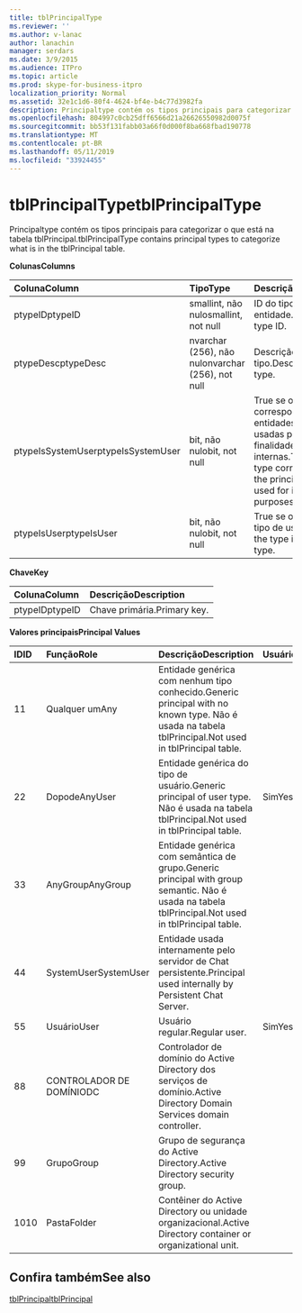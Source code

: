 ```yaml
---
title: tblPrincipalType
ms.reviewer: ''
ms.author: v-lanac
author: lanachin
manager: serdars
ms.date: 3/9/2015
ms.audience: ITPro
ms.topic: article
ms.prod: skype-for-business-itpro
localization_priority: Normal
ms.assetid: 32e1c1d6-80f4-4624-bf4e-b4c77d3982fa
description: Principaltype contém os tipos principais para categorizar o que está na tabela tblPrincipal.
ms.openlocfilehash: 804997c0cb25dff6566d21a26626550982d0075f
ms.sourcegitcommit: bb53f131fabb03a66f0d000f8ba668fbad190778
ms.translationtype: MT
ms.contentlocale: pt-BR
ms.lasthandoff: 05/11/2019
ms.locfileid: "33924455"
---
```

# <a name="tblprincipaltype"></a><span data-ttu-id="540db-103">tblPrincipalType</span><span class="sxs-lookup"><span data-stu-id="540db-103">tblPrincipalType</span></span>
 
<span data-ttu-id="540db-104">Principaltype contém os tipos principais para categorizar o que está na tabela tblPrincipal.</span><span class="sxs-lookup"><span data-stu-id="540db-104">tblPrincipalType contains principal types to categorize what is in the tblPrincipal table.</span></span>
  
<span data-ttu-id="540db-105">**Colunas**</span><span class="sxs-lookup"><span data-stu-id="540db-105">**Columns**</span></span>

|<span data-ttu-id="540db-106">**Coluna**</span><span class="sxs-lookup"><span data-stu-id="540db-106">**Column**</span></span>|<span data-ttu-id="540db-107">**Tipo**</span><span class="sxs-lookup"><span data-stu-id="540db-107">**Type**</span></span>|<span data-ttu-id="540db-108">**Descrição**</span><span class="sxs-lookup"><span data-stu-id="540db-108">**Description**</span></span>|
|:-----|:-----|:-----|
|<span data-ttu-id="540db-109">ptypeID</span><span class="sxs-lookup"><span data-stu-id="540db-109">ptypeID</span></span>  <br/> |<span data-ttu-id="540db-110">smallint, não nulo</span><span class="sxs-lookup"><span data-stu-id="540db-110">smallint, not null</span></span>  <br/> |<span data-ttu-id="540db-111">ID do tipo de entidade.</span><span class="sxs-lookup"><span data-stu-id="540db-111">Principal type ID.</span></span>  <br/> |
|<span data-ttu-id="540db-112">ptypeDesc</span><span class="sxs-lookup"><span data-stu-id="540db-112">ptypeDesc</span></span>  <br/> |<span data-ttu-id="540db-113">nvarchar (256), não nulo</span><span class="sxs-lookup"><span data-stu-id="540db-113">nvarchar (256), not null</span></span>  <br/> |<span data-ttu-id="540db-114">Descrição do tipo.</span><span class="sxs-lookup"><span data-stu-id="540db-114">Description of the type.</span></span>  <br/> |
|<span data-ttu-id="540db-115">ptypeIsSystemUser</span><span class="sxs-lookup"><span data-stu-id="540db-115">ptypeIsSystemUser</span></span>  <br/> |<span data-ttu-id="540db-116">bit, não nulo</span><span class="sxs-lookup"><span data-stu-id="540db-116">bit, not null</span></span>  <br/> |<span data-ttu-id="540db-117">True se o type corresponde às entidades que são usadas para finalidades internas.</span><span class="sxs-lookup"><span data-stu-id="540db-117">True if the type corresponds to the principals that are used for internal purposes.</span></span>  <br/> |
|<span data-ttu-id="540db-118">ptypeIsUser</span><span class="sxs-lookup"><span data-stu-id="540db-118">ptypeIsUser</span></span>  <br/> |<span data-ttu-id="540db-119">bit, não nulo</span><span class="sxs-lookup"><span data-stu-id="540db-119">bit, not null</span></span>  <br/> |<span data-ttu-id="540db-120">True se o tipo for um tipo de usuário.</span><span class="sxs-lookup"><span data-stu-id="540db-120">True if the type is a user type.</span></span>  <br/> |
   
<span data-ttu-id="540db-121">**Chave**</span><span class="sxs-lookup"><span data-stu-id="540db-121">**Key**</span></span>

|<span data-ttu-id="540db-122">**Coluna**</span><span class="sxs-lookup"><span data-stu-id="540db-122">**Column**</span></span>|<span data-ttu-id="540db-123">**Descrição**</span><span class="sxs-lookup"><span data-stu-id="540db-123">**Description**</span></span>|
|:-----|:-----|
|<span data-ttu-id="540db-124">ptypeID</span><span class="sxs-lookup"><span data-stu-id="540db-124">ptypeID</span></span>  <br/> |<span data-ttu-id="540db-125">Chave primária.</span><span class="sxs-lookup"><span data-stu-id="540db-125">Primary key.</span></span>  <br/> |
   
<span data-ttu-id="540db-126">**Valores principais**</span><span class="sxs-lookup"><span data-stu-id="540db-126">**Principal Values**</span></span>

|<span data-ttu-id="540db-127">**ID**</span><span class="sxs-lookup"><span data-stu-id="540db-127">**ID**</span></span>|<span data-ttu-id="540db-128">**Função**</span><span class="sxs-lookup"><span data-stu-id="540db-128">**Role**</span></span>|<span data-ttu-id="540db-129">**Descrição**</span><span class="sxs-lookup"><span data-stu-id="540db-129">**Description**</span></span>|<span data-ttu-id="540db-130">**Usuário**</span><span class="sxs-lookup"><span data-stu-id="540db-130">**User**</span></span>|
|:-----|:-----|:-----|:-----|
|<span data-ttu-id="540db-131">1</span><span class="sxs-lookup"><span data-stu-id="540db-131">1</span></span>  <br/> |<span data-ttu-id="540db-132">Qualquer um</span><span class="sxs-lookup"><span data-stu-id="540db-132">Any</span></span>  <br/> |<span data-ttu-id="540db-133">Entidade genérica com nenhum tipo conhecido.</span><span class="sxs-lookup"><span data-stu-id="540db-133">Generic principal with no known type.</span></span> <span data-ttu-id="540db-134">Não é usada na tabela tblPrincipal.</span><span class="sxs-lookup"><span data-stu-id="540db-134">Not used in tblPrincipal table.</span></span>  <br/> ||
|<span data-ttu-id="540db-135">2</span><span class="sxs-lookup"><span data-stu-id="540db-135">2</span></span>  <br/> |<span data-ttu-id="540db-136">Dopode</span><span class="sxs-lookup"><span data-stu-id="540db-136">AnyUser</span></span>  <br/> |<span data-ttu-id="540db-137">Entidade genérica do tipo de usuário.</span><span class="sxs-lookup"><span data-stu-id="540db-137">Generic principal of user type.</span></span> <span data-ttu-id="540db-138">Não é usada na tabela tblPrincipal.</span><span class="sxs-lookup"><span data-stu-id="540db-138">Not used in tblPrincipal table.</span></span>  <br/> |<span data-ttu-id="540db-139">Sim</span><span class="sxs-lookup"><span data-stu-id="540db-139">Yes</span></span>  <br/> |
|<span data-ttu-id="540db-140">3</span><span class="sxs-lookup"><span data-stu-id="540db-140">3</span></span>  <br/> |<span data-ttu-id="540db-141">AnyGroup</span><span class="sxs-lookup"><span data-stu-id="540db-141">AnyGroup</span></span>  <br/> |<span data-ttu-id="540db-142">Entidade genérica com semântica de grupo.</span><span class="sxs-lookup"><span data-stu-id="540db-142">Generic principal with group semantic.</span></span> <span data-ttu-id="540db-143">Não é usada na tabela tblPrincipal.</span><span class="sxs-lookup"><span data-stu-id="540db-143">Not used in tblPrincipal table.</span></span>  <br/> ||
|<span data-ttu-id="540db-144">4</span><span class="sxs-lookup"><span data-stu-id="540db-144">4</span></span>  <br/> |<span data-ttu-id="540db-145">SystemUser</span><span class="sxs-lookup"><span data-stu-id="540db-145">SystemUser</span></span>  <br/> |<span data-ttu-id="540db-146">Entidade usada internamente pelo servidor de Chat persistente.</span><span class="sxs-lookup"><span data-stu-id="540db-146">Principal used internally by Persistent Chat Server.</span></span>  <br/> ||
|<span data-ttu-id="540db-147">5</span><span class="sxs-lookup"><span data-stu-id="540db-147">5</span></span>  <br/> |<span data-ttu-id="540db-148">Usuário</span><span class="sxs-lookup"><span data-stu-id="540db-148">User</span></span>  <br/> |<span data-ttu-id="540db-149">Usuário regular.</span><span class="sxs-lookup"><span data-stu-id="540db-149">Regular user.</span></span>  <br/> |<span data-ttu-id="540db-150">Sim</span><span class="sxs-lookup"><span data-stu-id="540db-150">Yes</span></span>  <br/> |
|<span data-ttu-id="540db-151">8</span><span class="sxs-lookup"><span data-stu-id="540db-151">8</span></span>  <br/> |<span data-ttu-id="540db-152">CONTROLADOR DE DOMÍNIO</span><span class="sxs-lookup"><span data-stu-id="540db-152">DC</span></span>  <br/> |<span data-ttu-id="540db-153">Controlador de domínio do Active Directory dos serviços de domínio.</span><span class="sxs-lookup"><span data-stu-id="540db-153">Active Directory Domain Services domain controller.</span></span>  <br/> ||
|<span data-ttu-id="540db-154">9</span><span class="sxs-lookup"><span data-stu-id="540db-154">9</span></span>  <br/> |<span data-ttu-id="540db-155">Grupo</span><span class="sxs-lookup"><span data-stu-id="540db-155">Group</span></span>  <br/> |<span data-ttu-id="540db-156">Grupo de segurança do Active Directory.</span><span class="sxs-lookup"><span data-stu-id="540db-156">Active Directory security group.</span></span>  <br/> ||
|<span data-ttu-id="540db-157">10</span><span class="sxs-lookup"><span data-stu-id="540db-157">10</span></span>  <br/> |<span data-ttu-id="540db-158">Pasta</span><span class="sxs-lookup"><span data-stu-id="540db-158">Folder</span></span>  <br/> |<span data-ttu-id="540db-159">Contêiner do Active Directory ou unidade organizacional.</span><span class="sxs-lookup"><span data-stu-id="540db-159">Active Directory container or organizational unit.</span></span>  <br/> ||
   
## <a name="see-also"></a><span data-ttu-id="540db-160">Confira também</span><span class="sxs-lookup"><span data-stu-id="540db-160">See also</span></span>

[<span data-ttu-id="540db-161">tblPrincipal</span><span class="sxs-lookup"><span data-stu-id="540db-161">tblPrincipal</span></span>](tblprincipal.md)
